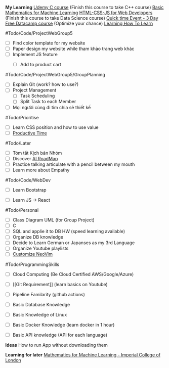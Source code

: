 **My Learning**
[Udemy C course](https://www.udemy.com/course/c-programming-for-beginners-/learn/lecture/8794278#overview) (Finish this course to take C++ course)
[Basic Mathematics for Machine Learning](https://youtube.com/playlist?list=PLRDl2inPrWQW1QSWhBU0ki-jq_uElkh2a&si=5yZfL9HV8MwYqB8N) 
[HTML-CSS-JS for Web Developers](https://www.coursera.org/learn/html-css-javascript-for-web-developers/home/week/3)  (Finish this course to take Data Science course)
[Quick time Event - 3 Day Free Datacamp course](https://app.datacamp.com/learn/courses/introduction-to-sql) (Optimize your chance)
[Learning How To Learn](https://www.coursera.org/learn/learning-how-to-learn/home/welcome)

#Todo/Code/ProjectWebGroup5
- [ ] Find color template for my website
- [ ]  Paper design my website while tham khảo trang web khác
- [ ] Implement JS feature
	- [ ]  Add to product cart


#Todo/Code/ProjectWebGroup5/GroupPlanning
- [ ] Explain Git (work? how to use?)
- [ ] Project Management
	- [ ] Task Scheduling
	- [ ] Split Task to each Member 
- [ ] Mọi người cùng đi tìm chia sẻ thiết kế

#Todo/Prioritise
- [ ] Learn CSS position and how to use value
- [ ] [Productive Time](https://www.facebook.com/hyystudies/posts/pfbid0dwxYNp9f5uxYxYWWA1RbbxRKicGmQrowp9EVRnawZTA7h89sK51y2hSoYUeYBfxjl) 

#Todo/Later
- [ ] Tóm tắt Kịch bản Nhóm 
- [ ] Discover [AI RoadMap](https://i.am.ai/roadmap/#note)
- [ ] Practice talking articulate with a pencil between my mouth
- [ ] Learn more about Empathy
 
#Todo/Code/WebDev
- [ ] Learn Bootstrap 
- [ ] Learn JS -> React


#Todo/Personal
- [ ] Class Diagram UML  (for Group Project)
- [ ] C 
- [ ] SQL and applie it to DB HW (speed learning available)
- [ ] Organize DB knowledge 
- [ ] Decide to Learn German or Japanses as my 3rd Language 
- [ ] Organize Youtube playlists
- [ ] [Customize NeoVim](https://youtu.be/fFHlfbKVi30?si=sOr-n_o1gUcHHC5j)

#Todo/ProgrammingSkills
- [ ] Cloud Computing (Be Cloud Certified AWS/Google/Azure)
- [ ] [[Git Requirement]] (learn basics on Youtube)
- [ ] Pipeline Familarity (github actions)
- [ ] Basic Database Knowledge 
- [ ] Basic Knowledge of Linux
- [ ] Basic Docker Knowledge (learn docker in 1 hour)
- [ ] Basic API knowledge  (API for each language)


**Ideas**
How to run App without downloading them


**Learning for later**
[Mathematics for Machine Learning - Imperial College of London](https://www.coursera.org/specializations/mathematics-machine-learning?myLearningTab=IN_PROGRESS)

